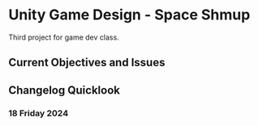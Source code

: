 # Unity Game Design - Space Shmup

Third project for game dev class.

## Current Objectives and Issues

## Changelog Quicklook

### 18 Friday 2024
